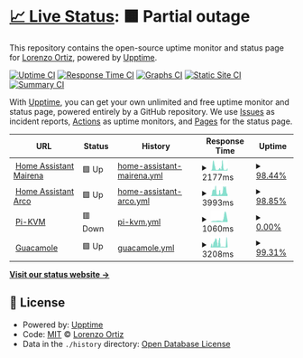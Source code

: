 # [📈 Live Status](https://demo.upptime.js.org): <!--live status--> **🟧 Partial outage**

This repository contains the open-source uptime monitor and status page for [Lorenzo Ortiz](https://demo.upptime.js.org), powered by [Upptime](https://github.com/upptime/upptime).

[![Uptime CI](https://github.com/Infinitte/upptime/workflows/Uptime%20CI/badge.svg)](https://github.com/Infinitte/upptime/actions?query=workflow%3A%22Uptime+CI%22)
[![Response Time CI](https://github.com/Infinitte/upptime/workflows/Response%20Time%20CI/badge.svg)](https://github.com/Infinitte/upptime/actions?query=workflow%3A%22Response+Time+CI%22)
[![Graphs CI](https://github.com/Infinitte/upptime/workflows/Graphs%20CI/badge.svg)](https://github.com/Infinitte/upptime/actions?query=workflow%3A%22Graphs+CI%22)
[![Static Site CI](https://github.com/Infinitte/upptime/workflows/Static%20Site%20CI/badge.svg)](https://github.com/Infinitte/upptime/actions?query=workflow%3A%22Static+Site+CI%22)
[![Summary CI](https://github.com/Infinitte/upptime/workflows/Summary%20CI/badge.svg)](https://github.com/Infinitte/upptime/actions?query=workflow%3A%22Summary+CI%22)

With [Upptime](https://upptime.js.org), you can get your own unlimited and free uptime monitor and status page, powered entirely by a GitHub repository. We use [Issues](https://github.com/Infinitte/upptime/issues) as incident reports, [Actions](https://github.com/Infinitte/upptime/actions) as uptime monitors, and [Pages](https://demo.upptime.js.org) for the status page.

<!--start: status pages-->
<!-- This summary is generated by Upptime (https://github.com/upptime/upptime) -->
<!-- Do not edit this manually, your changes will be overwritten -->
<!-- prettier-ignore -->
| URL | Status | History | Response Time | Uptime |
| --- | ------ | ------- | ------------- | ------ |
| <img alt="" src="https://icons.duckduckgo.com/ip3/kabble.duckdns.org.ico" height="13"> [Home Assistant Mairena](https://kabble.duckdns.org/) | 🟩 Up | [home-assistant-mairena.yml](https://github.com/Infinitte/upptime/commits/HEAD/history/home-assistant-mairena.yml) | <details><summary><img alt="Response time graph" src="./graphs/home-assistant-mairena/response-time-week.png" height="20"> 2177ms</summary><br><a href="https://Infinitte.github.io/upptime/history/home-assistant-mairena"><img alt="Response time 2040" src="https://img.shields.io/endpoint?url=https%3A%2F%2Fraw.githubusercontent.com%2FInfinitte%2Fupptime%2FHEAD%2Fapi%2Fhome-assistant-mairena%2Fresponse-time.json"></a><br><a href="https://Infinitte.github.io/upptime/history/home-assistant-mairena"><img alt="24-hour response time 2022" src="https://img.shields.io/endpoint?url=https%3A%2F%2Fraw.githubusercontent.com%2FInfinitte%2Fupptime%2FHEAD%2Fapi%2Fhome-assistant-mairena%2Fresponse-time-day.json"></a><br><a href="https://Infinitte.github.io/upptime/history/home-assistant-mairena"><img alt="7-day response time 2177" src="https://img.shields.io/endpoint?url=https%3A%2F%2Fraw.githubusercontent.com%2FInfinitte%2Fupptime%2FHEAD%2Fapi%2Fhome-assistant-mairena%2Fresponse-time-week.json"></a><br><a href="https://Infinitte.github.io/upptime/history/home-assistant-mairena"><img alt="30-day response time 2467" src="https://img.shields.io/endpoint?url=https%3A%2F%2Fraw.githubusercontent.com%2FInfinitte%2Fupptime%2FHEAD%2Fapi%2Fhome-assistant-mairena%2Fresponse-time-month.json"></a><br><a href="https://Infinitte.github.io/upptime/history/home-assistant-mairena"><img alt="1-year response time 2090" src="https://img.shields.io/endpoint?url=https%3A%2F%2Fraw.githubusercontent.com%2FInfinitte%2Fupptime%2FHEAD%2Fapi%2Fhome-assistant-mairena%2Fresponse-time-year.json"></a></details> | <details><summary><a href="https://Infinitte.github.io/upptime/history/home-assistant-mairena">98.44%</a></summary><a href="https://Infinitte.github.io/upptime/history/home-assistant-mairena"><img alt="All-time uptime 98.53%" src="https://img.shields.io/endpoint?url=https%3A%2F%2Fraw.githubusercontent.com%2FInfinitte%2Fupptime%2FHEAD%2Fapi%2Fhome-assistant-mairena%2Fuptime.json"></a><br><a href="https://Infinitte.github.io/upptime/history/home-assistant-mairena"><img alt="24-hour uptime 100.00%" src="https://img.shields.io/endpoint?url=https%3A%2F%2Fraw.githubusercontent.com%2FInfinitte%2Fupptime%2FHEAD%2Fapi%2Fhome-assistant-mairena%2Fuptime-day.json"></a><br><a href="https://Infinitte.github.io/upptime/history/home-assistant-mairena"><img alt="7-day uptime 98.44%" src="https://img.shields.io/endpoint?url=https%3A%2F%2Fraw.githubusercontent.com%2FInfinitte%2Fupptime%2FHEAD%2Fapi%2Fhome-assistant-mairena%2Fuptime-week.json"></a><br><a href="https://Infinitte.github.io/upptime/history/home-assistant-mairena"><img alt="30-day uptime 83.78%" src="https://img.shields.io/endpoint?url=https%3A%2F%2Fraw.githubusercontent.com%2FInfinitte%2Fupptime%2FHEAD%2Fapi%2Fhome-assistant-mairena%2Fuptime-month.json"></a><br><a href="https://Infinitte.github.io/upptime/history/home-assistant-mairena"><img alt="1-year uptime 97.87%" src="https://img.shields.io/endpoint?url=https%3A%2F%2Fraw.githubusercontent.com%2FInfinitte%2Fupptime%2FHEAD%2Fapi%2Fhome-assistant-mairena%2Fuptime-year.json"></a></details>
| <img alt="" src="https://icons.duckduckgo.com/ip3/peque.duckdns.org.ico" height="13"> [Home Assistant Arco](https://peque.duckdns.org/) | 🟩 Up | [home-assistant-arco.yml](https://github.com/Infinitte/upptime/commits/HEAD/history/home-assistant-arco.yml) | <details><summary><img alt="Response time graph" src="./graphs/home-assistant-arco/response-time-week.png" height="20"> 3993ms</summary><br><a href="https://Infinitte.github.io/upptime/history/home-assistant-arco"><img alt="Response time 2227" src="https://img.shields.io/endpoint?url=https%3A%2F%2Fraw.githubusercontent.com%2FInfinitte%2Fupptime%2FHEAD%2Fapi%2Fhome-assistant-arco%2Fresponse-time.json"></a><br><a href="https://Infinitte.github.io/upptime/history/home-assistant-arco"><img alt="24-hour response time 1424" src="https://img.shields.io/endpoint?url=https%3A%2F%2Fraw.githubusercontent.com%2FInfinitte%2Fupptime%2FHEAD%2Fapi%2Fhome-assistant-arco%2Fresponse-time-day.json"></a><br><a href="https://Infinitte.github.io/upptime/history/home-assistant-arco"><img alt="7-day response time 3993" src="https://img.shields.io/endpoint?url=https%3A%2F%2Fraw.githubusercontent.com%2FInfinitte%2Fupptime%2FHEAD%2Fapi%2Fhome-assistant-arco%2Fresponse-time-week.json"></a><br><a href="https://Infinitte.github.io/upptime/history/home-assistant-arco"><img alt="30-day response time 2646" src="https://img.shields.io/endpoint?url=https%3A%2F%2Fraw.githubusercontent.com%2FInfinitte%2Fupptime%2FHEAD%2Fapi%2Fhome-assistant-arco%2Fresponse-time-month.json"></a><br><a href="https://Infinitte.github.io/upptime/history/home-assistant-arco"><img alt="1-year response time 2530" src="https://img.shields.io/endpoint?url=https%3A%2F%2Fraw.githubusercontent.com%2FInfinitte%2Fupptime%2FHEAD%2Fapi%2Fhome-assistant-arco%2Fresponse-time-year.json"></a></details> | <details><summary><a href="https://Infinitte.github.io/upptime/history/home-assistant-arco">98.85%</a></summary><a href="https://Infinitte.github.io/upptime/history/home-assistant-arco"><img alt="All-time uptime 47.44%" src="https://img.shields.io/endpoint?url=https%3A%2F%2Fraw.githubusercontent.com%2FInfinitte%2Fupptime%2FHEAD%2Fapi%2Fhome-assistant-arco%2Fuptime.json"></a><br><a href="https://Infinitte.github.io/upptime/history/home-assistant-arco"><img alt="24-hour uptime 100.00%" src="https://img.shields.io/endpoint?url=https%3A%2F%2Fraw.githubusercontent.com%2FInfinitte%2Fupptime%2FHEAD%2Fapi%2Fhome-assistant-arco%2Fuptime-day.json"></a><br><a href="https://Infinitte.github.io/upptime/history/home-assistant-arco"><img alt="7-day uptime 98.85%" src="https://img.shields.io/endpoint?url=https%3A%2F%2Fraw.githubusercontent.com%2FInfinitte%2Fupptime%2FHEAD%2Fapi%2Fhome-assistant-arco%2Fuptime-week.json"></a><br><a href="https://Infinitte.github.io/upptime/history/home-assistant-arco"><img alt="30-day uptime 82.67%" src="https://img.shields.io/endpoint?url=https%3A%2F%2Fraw.githubusercontent.com%2FInfinitte%2Fupptime%2FHEAD%2Fapi%2Fhome-assistant-arco%2Fuptime-month.json"></a><br><a href="https://Infinitte.github.io/upptime/history/home-assistant-arco"><img alt="1-year uptime 31.13%" src="https://img.shields.io/endpoint?url=https%3A%2F%2Fraw.githubusercontent.com%2FInfinitte%2Fupptime%2FHEAD%2Fapi%2Fhome-assistant-arco%2Fuptime-year.json"></a></details>
| <img alt="" src="https://icons.duckduckgo.com/ip3/pikvm.kabble.duckdns.org.ico" height="13"> [Pi-KVM](https://pikvm.kabble.duckdns.org) | 🟥 Down | [pi-kvm.yml](https://github.com/Infinitte/upptime/commits/HEAD/history/pi-kvm.yml) | <details><summary><img alt="Response time graph" src="./graphs/pi-kvm/response-time-week.png" height="20"> 1060ms</summary><br><a href="https://Infinitte.github.io/upptime/history/pi-kvm"><img alt="Response time 1410" src="https://img.shields.io/endpoint?url=https%3A%2F%2Fraw.githubusercontent.com%2FInfinitte%2Fupptime%2FHEAD%2Fapi%2Fpi-kvm%2Fresponse-time.json"></a><br><a href="https://Infinitte.github.io/upptime/history/pi-kvm"><img alt="24-hour response time 555" src="https://img.shields.io/endpoint?url=https%3A%2F%2Fraw.githubusercontent.com%2FInfinitte%2Fupptime%2FHEAD%2Fapi%2Fpi-kvm%2Fresponse-time-day.json"></a><br><a href="https://Infinitte.github.io/upptime/history/pi-kvm"><img alt="7-day response time 1060" src="https://img.shields.io/endpoint?url=https%3A%2F%2Fraw.githubusercontent.com%2FInfinitte%2Fupptime%2FHEAD%2Fapi%2Fpi-kvm%2Fresponse-time-week.json"></a><br><a href="https://Infinitte.github.io/upptime/history/pi-kvm"><img alt="30-day response time 899" src="https://img.shields.io/endpoint?url=https%3A%2F%2Fraw.githubusercontent.com%2FInfinitte%2Fupptime%2FHEAD%2Fapi%2Fpi-kvm%2Fresponse-time-month.json"></a><br><a href="https://Infinitte.github.io/upptime/history/pi-kvm"><img alt="1-year response time 1206" src="https://img.shields.io/endpoint?url=https%3A%2F%2Fraw.githubusercontent.com%2FInfinitte%2Fupptime%2FHEAD%2Fapi%2Fpi-kvm%2Fresponse-time-year.json"></a></details> | <details><summary><a href="https://Infinitte.github.io/upptime/history/pi-kvm">0.00%</a></summary><a href="https://Infinitte.github.io/upptime/history/pi-kvm"><img alt="All-time uptime 40.80%" src="https://img.shields.io/endpoint?url=https%3A%2F%2Fraw.githubusercontent.com%2FInfinitte%2Fupptime%2FHEAD%2Fapi%2Fpi-kvm%2Fuptime.json"></a><br><a href="https://Infinitte.github.io/upptime/history/pi-kvm"><img alt="24-hour uptime 0.00%" src="https://img.shields.io/endpoint?url=https%3A%2F%2Fraw.githubusercontent.com%2FInfinitte%2Fupptime%2FHEAD%2Fapi%2Fpi-kvm%2Fuptime-day.json"></a><br><a href="https://Infinitte.github.io/upptime/history/pi-kvm"><img alt="7-day uptime 0.00%" src="https://img.shields.io/endpoint?url=https%3A%2F%2Fraw.githubusercontent.com%2FInfinitte%2Fupptime%2FHEAD%2Fapi%2Fpi-kvm%2Fuptime-week.json"></a><br><a href="https://Infinitte.github.io/upptime/history/pi-kvm"><img alt="30-day uptime 0.00%" src="https://img.shields.io/endpoint?url=https%3A%2F%2Fraw.githubusercontent.com%2FInfinitte%2Fupptime%2FHEAD%2Fapi%2Fpi-kvm%2Fuptime-month.json"></a><br><a href="https://Infinitte.github.io/upptime/history/pi-kvm"><img alt="1-year uptime 14.33%" src="https://img.shields.io/endpoint?url=https%3A%2F%2Fraw.githubusercontent.com%2FInfinitte%2Fupptime%2FHEAD%2Fapi%2Fpi-kvm%2Fuptime-year.json"></a></details>
| <img alt="" src="https://icons.duckduckgo.com/ip3/guacamole.kabble.duckdns.org.ico" height="13"> [Guacamole](https://guacamole.kabble.duckdns.org/#/) | 🟩 Up | [guacamole.yml](https://github.com/Infinitte/upptime/commits/HEAD/history/guacamole.yml) | <details><summary><img alt="Response time graph" src="./graphs/guacamole/response-time-week.png" height="20"> 3208ms</summary><br><a href="https://Infinitte.github.io/upptime/history/guacamole"><img alt="Response time 1727" src="https://img.shields.io/endpoint?url=https%3A%2F%2Fraw.githubusercontent.com%2FInfinitte%2Fupptime%2FHEAD%2Fapi%2Fguacamole%2Fresponse-time.json"></a><br><a href="https://Infinitte.github.io/upptime/history/guacamole"><img alt="24-hour response time 4755" src="https://img.shields.io/endpoint?url=https%3A%2F%2Fraw.githubusercontent.com%2FInfinitte%2Fupptime%2FHEAD%2Fapi%2Fguacamole%2Fresponse-time-day.json"></a><br><a href="https://Infinitte.github.io/upptime/history/guacamole"><img alt="7-day response time 3208" src="https://img.shields.io/endpoint?url=https%3A%2F%2Fraw.githubusercontent.com%2FInfinitte%2Fupptime%2FHEAD%2Fapi%2Fguacamole%2Fresponse-time-week.json"></a><br><a href="https://Infinitte.github.io/upptime/history/guacamole"><img alt="30-day response time 2926" src="https://img.shields.io/endpoint?url=https%3A%2F%2Fraw.githubusercontent.com%2FInfinitte%2Fupptime%2FHEAD%2Fapi%2Fguacamole%2Fresponse-time-month.json"></a><br><a href="https://Infinitte.github.io/upptime/history/guacamole"><img alt="1-year response time 1774" src="https://img.shields.io/endpoint?url=https%3A%2F%2Fraw.githubusercontent.com%2FInfinitte%2Fupptime%2FHEAD%2Fapi%2Fguacamole%2Fresponse-time-year.json"></a></details> | <details><summary><a href="https://Infinitte.github.io/upptime/history/guacamole">99.31%</a></summary><a href="https://Infinitte.github.io/upptime/history/guacamole"><img alt="All-time uptime 93.76%" src="https://img.shields.io/endpoint?url=https%3A%2F%2Fraw.githubusercontent.com%2FInfinitte%2Fupptime%2FHEAD%2Fapi%2Fguacamole%2Fuptime.json"></a><br><a href="https://Infinitte.github.io/upptime/history/guacamole"><img alt="24-hour uptime 100.00%" src="https://img.shields.io/endpoint?url=https%3A%2F%2Fraw.githubusercontent.com%2FInfinitte%2Fupptime%2FHEAD%2Fapi%2Fguacamole%2Fuptime-day.json"></a><br><a href="https://Infinitte.github.io/upptime/history/guacamole"><img alt="7-day uptime 99.31%" src="https://img.shields.io/endpoint?url=https%3A%2F%2Fraw.githubusercontent.com%2FInfinitte%2Fupptime%2FHEAD%2Fapi%2Fguacamole%2Fuptime-week.json"></a><br><a href="https://Infinitte.github.io/upptime/history/guacamole"><img alt="30-day uptime 83.92%" src="https://img.shields.io/endpoint?url=https%3A%2F%2Fraw.githubusercontent.com%2FInfinitte%2Fupptime%2FHEAD%2Fapi%2Fguacamole%2Fuptime-month.json"></a><br><a href="https://Infinitte.github.io/upptime/history/guacamole"><img alt="1-year uptime 90.59%" src="https://img.shields.io/endpoint?url=https%3A%2F%2Fraw.githubusercontent.com%2FInfinitte%2Fupptime%2FHEAD%2Fapi%2Fguacamole%2Fuptime-year.json"></a></details>

<!--end: status pages-->

[**Visit our status website →**](https://demo.upptime.js.org)

## 📄 License

- Powered by: [Upptime](https://github.com/upptime/upptime)
- Code: [MIT](./LICENSE) © [Lorenzo Ortiz](https://demo.upptime.js.org)
- Data in the `./history` directory: [Open Database License](https://opendatacommons.org/licenses/odbl/1-0/)
